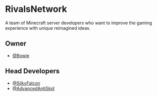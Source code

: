 # RivalsNetwork

A team of Minecraft server developers who want to improve the gaming experience with unique reimagined ideas. 

## Owner
- [@Bowie](https://github.com/BowieatRivals)  

## Head Developers
- [@SilkyFalcon](https://github.com/SilkyFalcon)  
- [@AdvancedAntiSkid](https://github.com/AdvancedAntiSkid)
